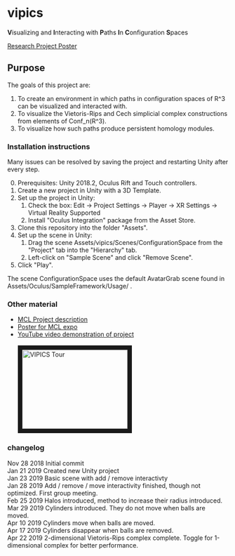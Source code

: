 # vipics
**V**isualizing and **I**nteracting with **P**aths **I**n **C**onfiguration **S**paces


[Research Project Poster](MCL-2019-poster.png) 


## Purpose

The goals of this project are:
1. To create an environment in which paths in configuration spaces of R^3 can be visualized and interacted with.
2. To visualize the Vietoris-Rips and Cech simplicial complex constructions from elements of Conf_n(R^3).
3. To visualize how such paths produce persistent homology modules.

### Installation instructions

Many issues can be resolved by saving the project and restarting Unity after every step.<br>

0. Prerequisites: Unity 2018.2, Oculus Rift and Touch controllers.<br>
1. Create a new project in Unity with a 3D Template.<br>
2. Set up the project in Unity:<br>
	1. Check the box: Edit -> Project Settings -> Player -> XR Settings -> Virtual Reality Supported<br>
	2. Install "Oculus Integration" package from the Asset Store.
3. Clone this repository into the folder "Assets".<br>
4. Set up the scene in Unity:<br>
	1. Drag the scene Assets/vipics/Scenes/ConfigurationSpace from the "Project" tab into the "Hierarchy" tab.
	2. Left-click on "Sample Scene" and click "Remove Scene".
5. Click "Play".<br>

The scene ConfigurationSpace uses the default AvatarGrab scene found in Assets/Oculus/SampleFramework/Usage/ .<br>

### Other material

* [MCL Project description](http://mcl.math.uic.edu/spring-2019-projects/#confspace)
* [Poster for MCL expo](https://github.com/jlazovskis/vipics/blob/master/MCL-2019-poster.pdf)
* [YouTube video demonstration of project](https://www.youtube.com/watch?v=0fR5UxImVpw)<br><br>
<a href="http://www.youtube.com/watch?feature=player_embedded&v=0fR5UxImVpw
" target="_blank"><img src="http://img.youtube.com/vi/0fR5UxImVpw/0.jpg"
alt="VIPICS Tour" width="240" height="180" border="10" /></a>

### changelog

Nov 28 2018 Initial commit<br>
Jan 21 2019 Created new Unity project<br>
Jan 23 2019 Basic scene with add / remove interactivty<br>
Jan 28 2019 Add / remove / move interactivity finished, though not optimized. First group meeting.<br>
Feb 25 2019 Halos introduced, method to increase their radius introduced.<br>
Mar 29 2019 Cylinders introduced. They do not move when balls are moved.<br>
Apr 10 2019 Cylinders move when balls are moved.<br>
Apr 17 2019 Cylinders disappear when balls are removed.<br>
Apr 22 2019 2-dimensional Vietoris-Rips complex complete. Toggle for 1-dimensional complex for better performance.
